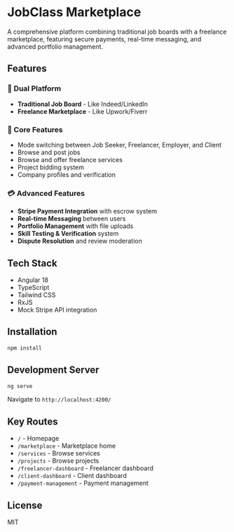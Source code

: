 # JobClass Marketplace

A comprehensive platform combining traditional job boards with a freelance marketplace, featuring secure payments, real-time messaging, and advanced portfolio management.

## Features

### 🎯 Dual Platform
- **Traditional Job Board** - Like Indeed/LinkedIn
- **Freelance Marketplace** - Like Upwork/Fiverr

### 💼 Core Features
- Mode switching between Job Seeker, Freelancer, Employer, and Client
- Browse and post jobs
- Browse and offer freelance services
- Project bidding system
- Company profiles and verification

### 💳 Advanced Features
- **Stripe Payment Integration** with escrow system
- **Real-time Messaging** between users
- **Portfolio Management** with file uploads
- **Skill Testing & Verification** system
- **Dispute Resolution** and review moderation

## Tech Stack
- Angular 18
- TypeScript
- Tailwind CSS
- RxJS
- Mock Stripe API integration

## Installation

```bash
npm install
```

## Development Server

```bash
ng serve
```

Navigate to `http://localhost:4200/`

## Key Routes

- `/` - Homepage
- `/marketplace` - Marketplace home
- `/services` - Browse services
- `/projects` - Browse projects
- `/freelancer-dashboard` - Freelancer dashboard
- `/client-dashboard` - Client dashboard
- `/payment-management` - Payment management

## License

MIT
